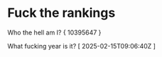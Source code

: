 # Fuck the rankings

Who the hell am I?
{ 10395647 }

What fucking year is it?
[ 2025-02-15T09:06:40Z ]

